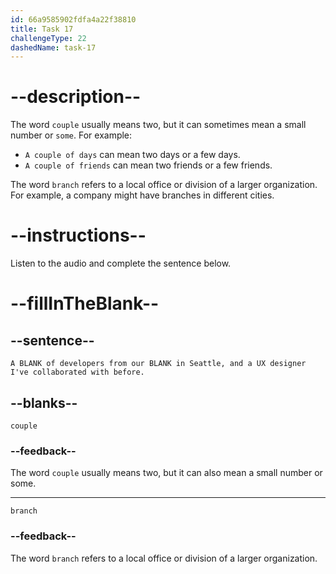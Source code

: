 ```yaml
---
id: 66a9585902fdfa4a22f38810
title: Task 17
challengeType: 22
dashedName: task-17
---
```


<!--
AUDIO REFERENCE:
Lisa: A couple of developers from our branch in Seattle, and a UX designer I've collaborated with before.
-->

# --description--

The word `couple` usually means two, but it can sometimes mean a small number or `some`. For example:

- `A couple of days` can mean two days or a few days.
- `A couple of friends` can mean two friends or a few friends.

The word `branch` refers to a local office or division of a larger organization. For example, a company might have branches in different cities.

# --instructions--

Listen to the audio and complete the sentence below.

# --fillInTheBlank--

## --sentence--

`A BLANK of developers from our BLANK in Seattle, and a UX designer I've collaborated with before.`

## --blanks--

`couple`

### --feedback--

The word `couple` usually means two, but it can also mean a small number or some.

---
`branch`

### --feedback--

The word `branch` refers to a local office or division of a larger organization.
